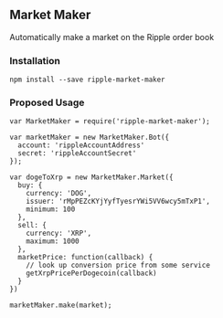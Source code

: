 ## Market Maker

Automatically make a market on the Ripple order book

### Installation
 
    npm install --save ripple-market-maker

### Proposed Usage

    var MarketMaker = require('ripple-market-maker');
    
    var marketMaker = new MarketMaker.Bot({
      account: 'rippleAccountAddress'
      secret: 'rippleAccountSecret'
    });

    var dogeToXrp = new MarketMaker.Market({
      buy: {
        currency: 'DOG',
        issuer: 'rMpPEZcKYjYyfTyesrYWi5VV6wcy5mTxP1',
        minimum: 100
      },
      sell: {
        currency: 'XRP',
        maximum: 1000
      },
      marketPrice: function(callback) {
        // look up conversion price from some service
        getXrpPricePerDogecoin(callback)
      }
    })

    marketMaker.make(market);

